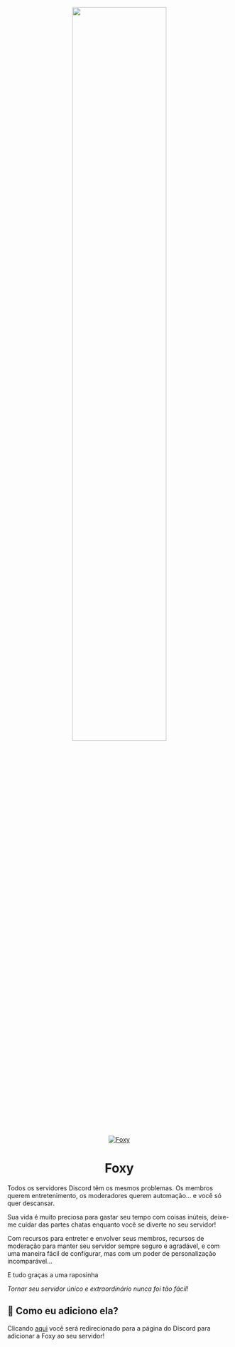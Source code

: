 
<p align="center">
<img width="65%" src="https://cdn.discordapp.com/avatars/762395332863852555/236faa60621cccc3b02aafae5709a053.png?size=1024">
<br>
    
<a href="https://top.gg/bot/737044809650274325">
    <img src="https://top.gg/api/widget/737044809650274325.svg" alt="Foxy" />
</a>
<h1 align="center">Foxy</h1>


Todos os servidores Discord têm os mesmos problemas. Os membros querem entretenimento, os moderadores querem automação... e você só quer descansar.

Sua vida é muito preciosa para gastar seu tempo com coisas inúteis, deixe-me cuidar das partes chatas enquanto você se diverte no seu servidor!

Com recursos para entreter e envolver seus membros, recursos de moderação para manter seu servidor sempre seguro e agradável, e com uma maneira fácil de configurar, mas com um poder de personalização incomparável...

E tudo graças a uma raposinha

_Tornar seu servidor único e extraordinário nunca foi tão fácil!_

## 🤔 Como eu adiciono ela?
Clicando <a href="https://discord.com/api/oauth2/authorize?client_id=737044809650274325&permissions=8&scope=bot">aqui</a> você será redirecionado para a página do Discord para adicionar a Foxy ao seu servidor!


